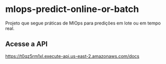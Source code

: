 # mlops-predict-online-or-batch
Projeto que segue práticas de MlOps para predições em lote ou em tempo real.

## Acesse a API

https://t0qz5rm1xl.execute-api.us-east-2.amazonaws.com/docs
